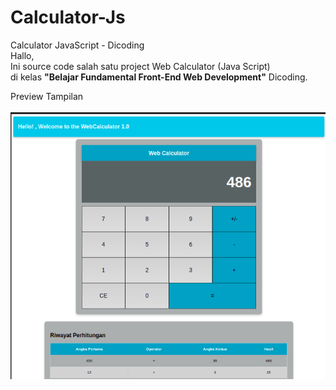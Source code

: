 # Calculator-Js
Calculator JavaScript - Dicoding <br>
Hallo,<br>
Ini source code salah satu project Web Calculator (Java Script) <br>
di kelas <b>"Belajar Fundamental Front-End Web Development"</b> Dicoding.

Preview Tampilan <br><br>
<img src="assets/img/ss-calculator.png"></img>
